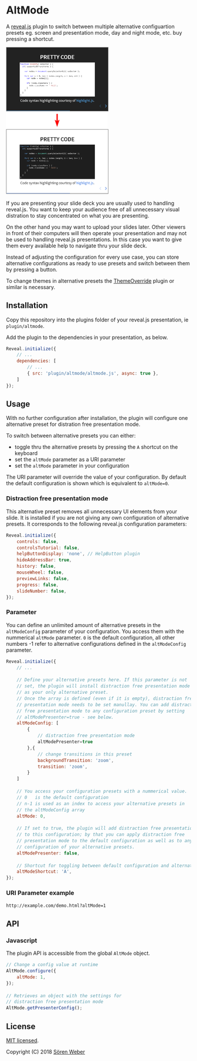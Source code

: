 # AltMode

A [reveal.js](https://github.com/hakimel/reveal.js/) plugin to switch between multiple alternative configuartion presets eg. screen and presentation mode, day and night mode, etc. buy pressing a shortcut.

<img style="border: 1px solid gray" src="screenshot-night.png" width="55%">

<img src="arrow.png" width="55%">

<img style="border: 1px solid gray" src="screenshot-day.png" width="55%">

If you are presenting your slide deck you are usually used to handling reveal.js. You want to keep your audience free of all unnecessary visual distration to stay concentrated on what you are presenting.

On the other hand you may want to upload your slides later. Other viewers in front of their computers will then operate your presentation and may not be used to handling reveal.js presentations. In this case you want to give them every available help to navigate thru your slide deck.

Instead of adjusting the configuration for every use case, you can store alternative configurations as ready to use presets and switch between them by pressing a button.

To change themes in alternative presets the [ThemeOverride](https://github.com/McShelby/reveal-themeoverride) plugin or similar is necessary.

## Installation

Copy this repository into the plugins folder of your reveal.js presentation, ie ```plugin/altmode```.

Add the plugin to the dependencies in your presentation, as below.

```javascript
Reveal.initialize({
	// ...
	dependencies: [
		// ...
		{ src: 'plugin/altmode/altmode.js', async: true },
	]
});
```

## Usage

With no further configuration after installation, the plugin will configure one alternative preset for distration free presentation mode.

To switch between alternative presets you can either:

- toggle thru the alternative presets by pressing the ```A``` shortcut on the keyboard
- set the ```altMode``` parameter as a URI parameter
- set the ```altMode``` parameter in your configuration

The URI parameter will override the value of your configuration. By default the default configuration is shown which is equivalent to ```altMode=0```.

### Distraction free presentation mode

This alternative preset removes all unnecessary UI elements from your slide. It is installed if you are not giving any own configuration of alternative presets. It corresponds to the following reveal.js configuration parameters:

```javascript
Reveal.initialize({
	controls: false,
	controlsTutorial: false,
	helpButtonDisplay: 'none', // HelpButton plugin
	hideAddressBar: true,
	history: false,
	mouseWheel: false,
	previewLinks: false,
	progress: false,
	slideNumber: false,
});
```

### Parameter

You can define an unlimited amount of alternative presets in the ```altModeConfig``` parameter of your configuration. You access them with the nummerical ```altMode``` parameter. ```0``` is the default configuration, all other numbers -1 refer to alternative configurations defined in the ```altModeConfig``` parameter.

```javascript
Reveal.initialize({
	// ...

	// Define your alternative presets here. If this parameter is not
	// set, the plugin will install distraction free presentation mode
	// as your only alternative preset.
	// Once the array is defined (even if it is empty), distraction free
	// presentation mode needs to be set manullay. You can add distraction
	// free presentation mode to any configuration preset by setting
	// altModePresenter=true - see below.
	altModeConfig: [
		{
			// distraction free presentation mode
			altModePresenter=true
		},{
			// change transitions in this preset
			backgroundTransition: 'zoom',
			transition: 'zoom',
		}
	]

	// You access your configuration presets with a nummerical value.
	// 0   is the default configuration
	// n-1 is used as an index to access your alternative presets in
	// the altModeConfig array
	altMode: 0,

	// If set to true, the plugin will add distraction free presentation mode
	// to this configuration; by that you can apply distraction free
	// presentation mode to the default configuration as well as to any other
	// configuration of your alternative presets.
	altModePresenter: false,

	// Shortcut for toggling between default configuration and alternative presets
	altModeShortcut: 'A',
});
```


### URI Parameter example

```
http://example.com/demo.html?altMode=1
```

## API

### Javascript

The plugin API is accessible from the global ```AltMode``` object.

```javascript
// Change a config value at runtime
AltMode.configure({
	altMode: 1,
});

// Retrieves an object with the settings for
// distraction free presentation mode
AltMode.getPresenterConfig();
```

## License

[MIT licensed](https://en.wikipedia.org/wiki/MIT_License).

Copyright (C) 2018 [Sören Weber](https://soeren-weber.de)
